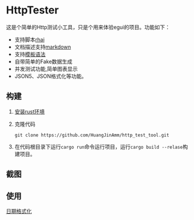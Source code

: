 # HttpTester
这是个简单的Http测试小工具，只是个用来体验egui的项目。功能如下：
   - 支持脚本[rhai](https://rhai.rs/book/)
   - 文档描述支持[markdown]()
   - 支持[模板语法]()
   - 自带简单的Fake数据生成
   - 并发测试功能,简单图表显示
   - JSON5、JSON格式化等功能。

## 构建

1. [安装rust环境](https://www.rust-lang.org/learn/get-started)

2. 克隆代码
   
   ```git
   git clone https://github.com/HuangJinAmm/http_test_tool.git
   ```

3. 在代码根目录下运行`cargo run`命令运行项目，运行`cargo build --relase`构建项目。

## 截图


## 使用

[日期格式化](https://docs.rs/chrono/latest/chrono/format/strftime/index.html)